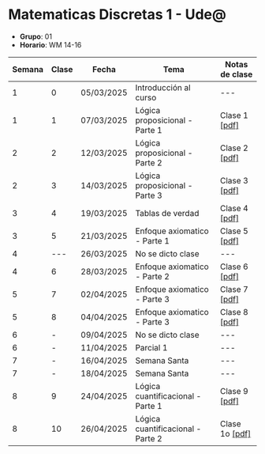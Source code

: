 # Matematicas Discretas 1 - Ude@

* **Grupo**: 01
* **Horario**: WM 14-16


| Semana | Clase | Fecha           | Tema                               | Notas de clase                            |
|--------|-------|-----------------|------------------------------------|-------------------------------------------|
| 1      | 0     | 05/03/2025      | Introducción al curso              | ---                                       |
| 1      | 1     | 07/03/2025      | Lógica proposicional - Parte 1     | Clase 1 [[pdf]](clase1_07-03-2025.pdf)    |
| 2      | 2     | 12/03/2025      | Lógica proposicional - Parte 2     | Clase 2 [[pdf]](clase2_12-03-2025.pdf)    |
| 2      | 3     | 14/03/2025      | Lógica proposicional - Parte 3     | Clase 3 [[pdf]](clase3_14-03-2025.pdf)    |
| 3      | 4     | 19/03/2025      | Tablas de verdad                   | Clase 4 [[pdf]](clase4_19-03-2025.pdf)    |
| 3      | 5     | 21/03/2025      | Enfoque axiomatico - Parte 1       | Clase 5 [[pdf]](clase5_21-03-2025.pdf)    |
| 4      | ---   | 26/03/2025      | No se dicto clase                  | ---                                       |
| 4      | 6     | 28/03/2025      | Enfoque axiomatico - Parte 2       | Clase 6  [[pdf]](clase6_28-03-2025.pdf)   |
| 5      | 7     | 02/04/2025      | Enfoque axiomatico - Parte 3       | Clase 7  [[pdf]](clase7_02-04-2025.pdf)   |
| 5      | 8     | 04/04/2025      | Enfoque axiomatico - Parte 3       | Clase 8  [[pdf]](clase8_04-04-2025.pdf)   |
| 6      | -     | 09/04/2025      | No se dicto clase                  | ---                                       |
| 6      | -     | 11/04/2025      | Parcial 1                          | ---                                       |
| 7      | -     | 16/04/2025      | Semana Santa                       | ---                                       |
| 7      | -     | 18/04/2025      | Semana Santa                       | ---                                       |
| 8      | 9     | 24/04/2025      | Lógica cuantificacional - Parte 1  | Clase 9  [[pdf]](clase9_23-04-2025.pdf)   |
| 8      | 10    | 26/04/2025      | Lógica cuantificacional - Parte 2  | Clase 1o  [[pdf]](clase10_25-04-2025.pdf) |
